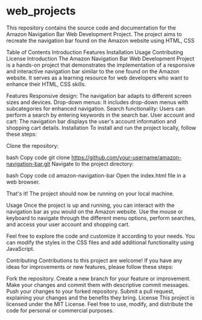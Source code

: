 # web_projects
This repository contains the source code and documentation for the Amazon Navigation Bar Web Development Project. The project aims to recreate the navigation bar found on the Amazon website using HTML, CSS

Table of Contents
Introduction
Features
Installation
Usage
Contributing
License
Introduction
The Amazon Navigation Bar Web Development Project is a hands-on project that demonstrates the implementation of a responsive and interactive navigation bar similar to the one found on the Amazon website. It serves as a learning resource for web developers who want to enhance their HTML, CSS skills.

Features
Responsive design: The navigation bar adapts to different screen sizes and devices.
Drop-down menus: It includes drop-down menus with subcategories for enhanced navigation.
Search functionality: Users can perform a search by entering keywords in the search bar.
User account and cart: The navigation bar displays the user's account information and shopping cart details.
Installation
To install and run the project locally, follow these steps:

Clone the repository:

bash
Copy code
git clone https://github.com/your-username/amazon-navigation-bar.git
Navigate to the project directory:

bash
Copy code
cd amazon-navigation-bar
Open the index.html file in a web browser.

That's it! The project should now be running on your local machine.

Usage
Once the project is up and running, you can interact with the navigation bar as you would on the Amazon website. Use the mouse or keyboard to navigate through the different menu options, perform searches, and access your user account and shopping cart.

Feel free to explore the code and customize it according to your needs. You can modify the styles in the CSS files and add additional functionality using JavaScript.

Contributing
Contributions to this project are welcome! If you have any ideas for improvements or new features, please follow these steps:

Fork the repository.
Create a new branch for your feature or improvement.
Make your changes and commit them with descriptive commit messages.
Push your changes to your forked repository.
Submit a pull request, explaining your changes and the benefits they bring.
License
This project is licensed under the MIT License. Feel free to use, modify, and distribute the code for personal or commercial purposes.
